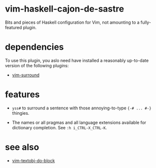 # vim-haskell-cajon-de-sastre

Bits and pieces of Haskell configuration for Vim, not amounting to a fully-featured plugin.

# dependencies

To use this plugin, you aslo need have installed a reasonably up-to-date
version of the following plugins:

- [vim-surround](https://github.com/tpope/vim-surround)

# features

- `yss#` to surround a sentence with those annoying-to-type `{-# ... #-}` thingies.

- The names or all pragmas and all language extensions available for dictionary
  completion. See `:h i_CTRL-X_CTRL-K`.

# see also

- [vim-textobj-do-block](https://github.com/danidiaz/vim-textobj-do-block) 
